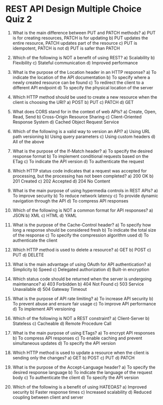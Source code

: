 # REST API Design Multiple Choice Quiz 2

1. What is the main difference between PUT and PATCH methods?
   a) PUT is for creating resources, PATCH is for updating
   b) PUT updates the entire resource, PATCH updates part of the resource
   c) PUT is idempotent, PATCH is not
   d) PUT is safer than PATCH

2. Which of the following is NOT a benefit of using REST?
   a) Scalability
   b) Flexibility
   c) Stateful communication
   d) Improved performance

3. What is the purpose of the Location header in an HTTP response?
   a) To indicate the location of the API documentation
   b) To specify where a newly created resource can be found
   c) To redirect the client to a different API endpoint
   d) To specify the physical location of the server

4. Which HTTP method should be used to create a new resource when the client is choosing the URI?
   a) POST
   b) PUT
   c) PATCH
   d) GET

5. What does CORS stand for in the context of web APIs?
   a) Create, Open, Read, Send
   b) Cross-Origin Resource Sharing
   c) Client-Oriented Response System
   d) Cached Object Request Service

6. Which of the following is a valid way to version an API?
   a) Using URL path versioning
   b) Using query parameters
   c) Using custom headers
   d) All of the above

7. What is the purpose of the If-Match header?
   a) To specify the desired response format
   b) To implement conditional requests based on the ETag
   c) To indicate the API version
   d) To authenticate the request

8. Which HTTP status code indicates that a request was accepted for processing, but the processing has not been completed?
   a) 200 OK
   b) 201 Created
   c) 202 Accepted
   d) 204 No Content

9. What is the main purpose of using hypermedia controls in REST APIs?
   a) To improve security
   b) To reduce network latency
   c) To provide dynamic navigation through the API
   d) To compress API responses

10. Which of the following is NOT a common format for API responses?
    a) JSON
    b) XML
    c) HTML
    d) YAML

11. What is the purpose of the Cache-Control header?
    a) To specify how long a response should be considered fresh
    b) To indicate the total size of the response
    c) To specify the compression algorithm used
    d) To authenticate the client

12. Which HTTP method is used to delete a resource?
    a) GET
    b) POST
    c) PUT
    d) DELETE

13. What is the main advantage of using OAuth for API authentication?
    a) Simplicity
    b) Speed
    c) Delegated authorization
    d) Built-in encryption

14. Which status code should be returned when the server is undergoing maintenance?
    a) 403 Forbidden
    b) 404 Not Found
    c) 503 Service Unavailable
    d) 504 Gateway Timeout

15. What is the purpose of API rate limiting?
    a) To increase API security
    b) To prevent abuse and ensure fair usage
    c) To improve API performance
    d) To implement API versioning

16. Which of the following is NOT a REST constraint?
    a) Client-Server
    b) Stateless
    c) Cacheable
    d) Remote Procedure Call

17. What is the main purpose of using ETags?
    a) To encrypt API responses
    b) To compress API responses
    c) To enable caching and prevent simultaneous updates
    d) To specify the API version

18. Which HTTP method is used to update a resource when the client is sending only the changes?
    a) GET
    b) POST
    c) PUT
    d) PATCH

19. What is the purpose of the Accept-Language header?
    a) To specify the desired response language
    b) To indicate the language of the request body
    c) To authenticate the client
    d) To specify the API version

20. Which of the following is a benefit of using HATEOAS?
    a) Improved security
    b) Faster response times
    c) Increased scalability
    d) Reduced coupling between client and server
